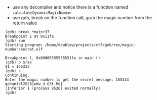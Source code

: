 - use any decompiler and notice there is a function named `calculateDynamicMagicNumber`
- use gdb, break on the function call, grab the magic number from the return value

```console
(gdb) break *main+37
Breakpoint 1 at 0x11fa
(gdb) run
Starting program: /home/doublew/projects/ctf/goh/rev/magic-number/secret.elf

Breakpoint 1, 0x00005555555551fa in main ()
(gdb) p $rax
$1 = 155333
(gdb) c
Continuing.
Enter the magic number to get the secret message: 155333
gohunikl2023{w0w_U_G3t_Me}
[Inferior 1 (process 9526) exited normally]
(gdb)
```
